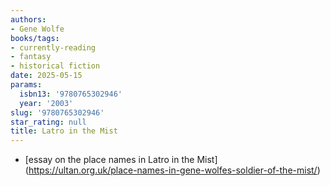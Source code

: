 ```yaml
---
authors:
- Gene Wolfe
books/tags:
- currently-reading
- fantasy
- historical fiction
date: 2025-05-15
params:
  isbn13: '9780765302946'
  year: '2003'
slug: '9780765302946'
star_rating: null
title: Latro in the Mist
---
```



<!--more-->

- [essay on the place names in Latro in the Mist] (https://ultan.org.uk/place-names-in-gene-wolfes-soldier-of-the-mist/)